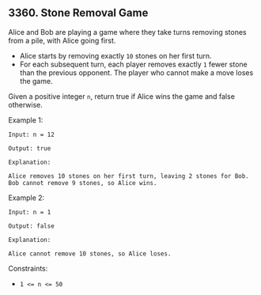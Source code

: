 ## 3360. Stone Removal Game

Alice and Bob are playing a game where they take turns removing stones from a pile, with Alice going first.

- Alice starts by removing exactly `10` stones on her first turn.
- For each subsequent turn, each player removes exactly `1` fewer stone than the previous opponent.
  The player who cannot make a move loses the game.

Given a positive integer `n`, return true if Alice wins the game and false otherwise.

Example 1:

```
Input: n = 12

Output: true

Explanation:

Alice removes 10 stones on her first turn, leaving 2 stones for Bob.
Bob cannot remove 9 stones, so Alice wins.
```

Example 2:

```
Input: n = 1

Output: false

Explanation:

Alice cannot remove 10 stones, so Alice loses.
```

Constraints:

- `1 <= n <= 50`
